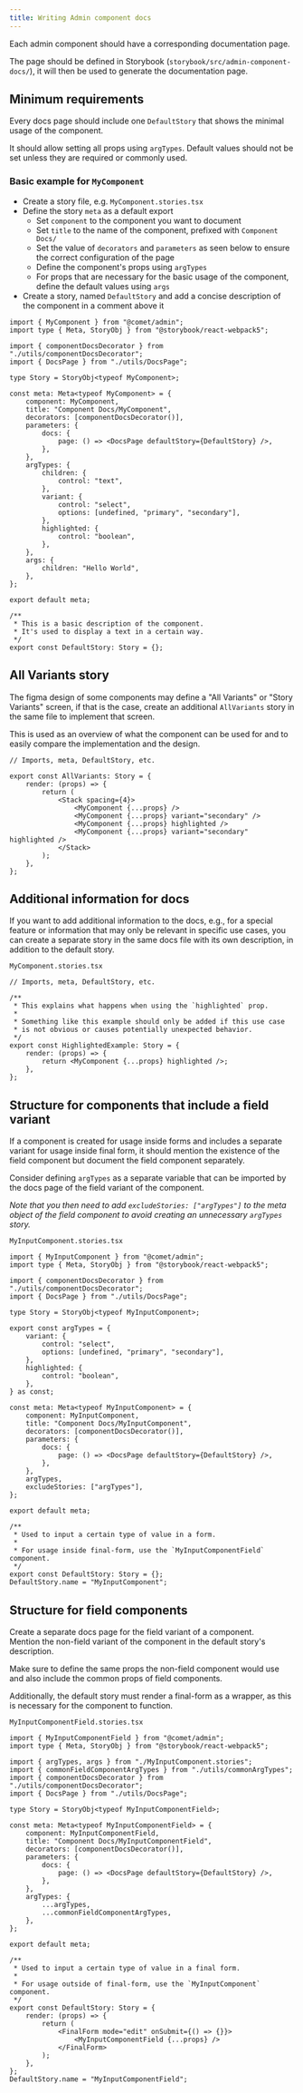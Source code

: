 ```yaml
---
title: Writing Admin component docs
---
```


Each admin component should have a corresponding documentation page.

The page should be defined in Storybook (`storybook/src/admin-component-docs/`), it will then be used to generate the documentation page.

## Minimum requirements

Every docs page should include one `DefaultStory` that shows the minimal usage of the component.

It should allow setting all props using `argTypes`. Default values should not be set unless they are required or commonly used.

### Basic example for `MyComponent`

- Create a story file, e.g. `MyComponent.stories.tsx`
- Define the story `meta` as a default export
    - Set `component` to the component you want to document
    - Set `title` to the name of the component, prefixed with `Component Docs/`
    - Set the value of `decorators` and `parameters` as seen below to ensure the correct configuration of the page
    - Define the component's props using `argTypes`
    - For props that are necessary for the basic usage of the component, define the default values using `args`
- Create a story, named `DefaultStory` and add a concise description of the component in a comment above it

```tsx
import { MyComponent } from "@comet/admin";
import type { Meta, StoryObj } from "@storybook/react-webpack5";

import { componentDocsDecorator } from "./utils/componentDocsDecorator";
import { DocsPage } from "./utils/DocsPage";

type Story = StoryObj<typeof MyComponent>;

const meta: Meta<typeof MyComponent> = {
    component: MyComponent,
    title: "Component Docs/MyComponent",
    decorators: [componentDocsDecorator()],
    parameters: {
        docs: {
            page: () => <DocsPage defaultStory={DefaultStory} />,
        },
    },
    argTypes: {
        children: {
            control: "text",
        },
        variant: {
            control: "select",
            options: [undefined, "primary", "secondary"],
        },
        highlighted: {
            control: "boolean",
        },
    },
    args: {
        children: "Hello World",
    },
};

export default meta;

/**
 * This is a basic description of the component.
 * It's used to display a text in a certain way.
 */
export const DefaultStory: Story = {};
```

## All Variants story

The figma design of some components may define a "All Variants" or "Story Variants" screen, if that is the case, create an additional `AllVariants` story in the same file to implement that screen.

This is used as an overview of what the component can be used for and to easily compare the implementation and the design.

```tsx
// Imports, meta, DefaultStory, etc.

export const AllVariants: Story = {
    render: (props) => {
        return (
            <Stack spacing={4}>
                <MyComponent {...props} />
                <MyComponent {...props} variant="secondary" />
                <MyComponent {...props} highlighted />
                <MyComponent {...props} variant="secondary" highlighted />
            </Stack>
        );
    },
};
```

## Additional information for docs

If you want to add additional information to the docs, e.g., for a special feature or information that may only be relevant in specific use cases, you can create a separate story in the same docs file with its own description, in addition to the default story.

`MyComponent.stories.tsx`

```tsx
// Imports, meta, DefaultStory, etc.

/**
 * This explains what happens when using the `highlighted` prop.
 *
 * Something like this example should only be added if this use case
 * is not obvious or causes potentially unexpected behavior.
 */
export const HighlightedExample: Story = {
    render: (props) => {
        return <MyComponent {...props} highlighted />;
    },
};
```

## Structure for components that include a field variant

If a component is created for usage inside forms and includes a separate variant for usage inside final form, it should mention the existence of the field component but document the field component separately.

Consider defining `argTypes` as a separate variable that can be imported by the docs page of the field variant of the component.

_Note that you then need to add `excludeStories: ["argTypes"]` to the meta object of the field component to avoid creating an unnecessary `argTypes` story._

`MyInputComponent.stories.tsx`

```tsx
import { MyInputComponent } from "@comet/admin";
import type { Meta, StoryObj } from "@storybook/react-webpack5";

import { componentDocsDecorator } from "./utils/componentDocsDecorator";
import { DocsPage } from "./utils/DocsPage";

type Story = StoryObj<typeof MyInputComponent>;

export const argTypes = {
    variant: {
        control: "select",
        options: [undefined, "primary", "secondary"],
    },
    highlighted: {
        control: "boolean",
    },
} as const;

const meta: Meta<typeof MyInputComponent> = {
    component: MyInputComponent,
    title: "Component Docs/MyInputComponent",
    decorators: [componentDocsDecorator()],
    parameters: {
        docs: {
            page: () => <DocsPage defaultStory={DefaultStory} />,
        },
    },
    argTypes,
    excludeStories: ["argTypes"],
};

export default meta;

/**
 * Used to input a certain type of value in a form.
 *
 * For usage inside final-form, use the `MyInputComponentField` component.
 */
export const DefaultStory: Story = {};
DefaultStory.name = "MyInputComponent";
```

## Structure for field components

Create a separate docs page for the field variant of a component.  
Mention the non-field variant of the component in the default story's description.

Make sure to define the same props the non-field component would use and also include the common props of field components.

Additionally, the default story must render a final-form as a wrapper, as this is necessary for the component to function.

`MyInputComponentField.stories.tsx`

```tsx
import { MyInputComponentField } from "@comet/admin";
import type { Meta, StoryObj } from "@storybook/react-webpack5";

import { argTypes, args } from "./MyInputComponent.stories";
import { commonFieldComponentArgTypes } from "./utils/commonArgTypes";
import { componentDocsDecorator } from "./utils/componentDocsDecorator";
import { DocsPage } from "./utils/DocsPage";

type Story = StoryObj<typeof MyInputComponentField>;

const meta: Meta<typeof MyInputComponentField> = {
    component: MyInputComponentField,
    title: "Component Docs/MyInputComponentField",
    decorators: [componentDocsDecorator()],
    parameters: {
        docs: {
            page: () => <DocsPage defaultStory={DefaultStory} />,
        },
    },
    argTypes: {
        ...argTypes,
        ...commonFieldComponentArgTypes,
    },
};

export default meta;

/**
 * Used to input a certain type of value in a final form.
 *
 * For usage outside of final-form, use the `MyInputComponent` component.
 */
export const DefaultStory: Story = {
    render: (props) => {
        return (
            <FinalForm mode="edit" onSubmit={() => {}}>
                <MyInputComponentField {...props} />
            </FinalForm>
        );
    },
};
DefaultStory.name = "MyInputComponentField";
```
